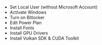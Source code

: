- Set Local User (without Microsoft Account)
- Activate Windows
- Turn on Bitlocker
- Edit Power Plan
- Install Fonts
- Install GPU Drivers
- Install Vulkan SDK & CUDA Toolkit

